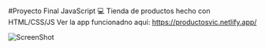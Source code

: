 #Proyecto Final JavaScript 💻
Tienda de productos hecho con HTML/CSS/JS
Ver la app funcionadno aquí: https://productosvic.netlify.app/

![ScreenShot](/img/producto03.png)
